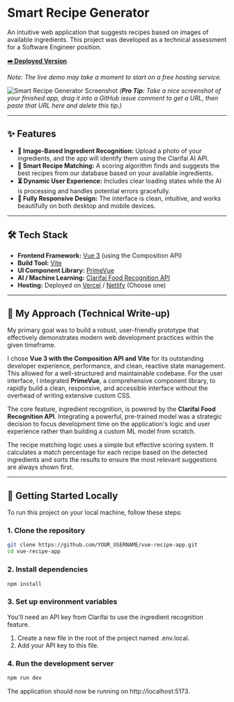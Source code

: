 # Smart Recipe Generator

An intuitive web application that suggests recipes based on images of available ingredients. This project was developed as a technical assessment for a Software Engineer position.

**[➡️ Deployed Version]([https://YOUR_HOSTED_URL_HERE](https://smart-recipe-generator-1brp.vercel.app/))**

*Note: The live demo may take a moment to start on a free hosting service.*

![Smart Recipe Generator Screenshot]([https://YOUR_SCREENSHOT_URL_HERE](https://github.com/SachinChandra2022/smart-recipe-generator/blob/main/image.png))
*(**Pro Tip:** Take a nice screenshot of your finished app, drag it into a GitHub issue comment to get a URL, then paste that URL here and delete this tip.)*

---

## ✨ Features

-   **📸 Image-Based Ingredient Recognition:** Upload a photo of your ingredients, and the app will identify them using the Clarifai AI API.
-   **🍳 Smart Recipe Matching:** A scoring algorithm finds and suggests the best recipes from our database based on your available ingredients.
-   **⏳ Dynamic User Experience:** Includes clear loading states while the AI is processing and handles potential errors gracefully.
-   **📱 Fully Responsive Design:** The interface is clean, intuitive, and works beautifully on both desktop and mobile devices.

---

## 🛠️ Tech Stack

-   **Frontend Framework:** [Vue 3](https://vuejs.org/) (using the Composition API)
-   **Build Tool:** [Vite](https://vitejs.dev/)
-   **UI Component Library:** [PrimeVue](https://primevue.org/)
-   **AI / Machine Learning:** [Clarifai Food Recognition API](https://www.clarifai.com/)
-   **Hosting:** Deployed on [Vercel](https://vercel.com/) / [Netlify](https://www.netlify.com/) (Choose one)

---

## 🎯 My Approach (Technical Write-up)

My primary goal was to build a robust, user-friendly prototype that effectively demonstrates modern web development practices within the given timeframe.

I chose **Vue 3 with the Composition API and Vite** for its outstanding developer experience, performance, and clean, reactive state management. This allowed for a well-structured and maintainable codebase. For the user interface, I integrated **PrimeVue**, a comprehensive component library, to rapidly build a clean, responsive, and accessible interface without the overhead of writing extensive custom CSS.

The core feature, ingredient recognition, is powered by the **Clarifai Food Recognition API**. Integrating a powerful, pre-trained model was a strategic decision to focus development time on the application's logic and user experience rather than building a custom ML model from scratch.

The recipe matching logic uses a simple but effective scoring system. It calculates a match percentage for each recipe based on the detected ingredients and sorts the results to ensure the most relevant suggestions are always shown first.

---

## 🚀 Getting Started Locally

To run this project on your local machine, follow these steps:

### 1. Clone the repository

```bash
git clone https://github.com/YOUR_USERNAME/vue-recipe-app.git
cd vue-recipe-app
```
### 2. Install dependencies
```bash
npm install
```
### 3. Set up environment variables
You'll need an API key from Clarifai to use the ingredient recognition feature.
  1. Create a new file in the root of the project named .env.local.
  2. Add your API key to this file.
### 4. Run the development server
```bash
npm run dev
```
The application should now be running on http://localhost:5173.


